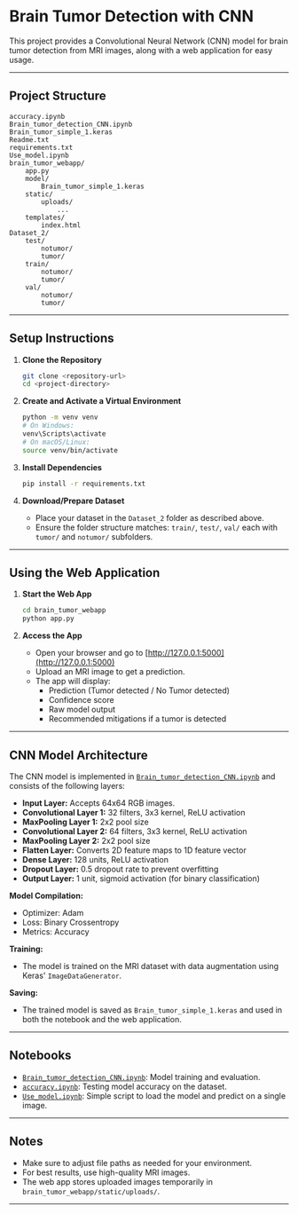 # Brain Tumor Detection with CNN

This project provides a Convolutional Neural Network (CNN) model for brain tumor detection from MRI images, along with a web application for easy usage.

---

## Project Structure

```
accuracy.ipynb
Brain_tumor_detection_CNN.ipynb
Brain_tumor_simple_1.keras
Readme.txt
requirements.txt
Use_model.ipynb
brain_tumor_webapp/
    app.py
    model/
        Brain_tumor_simple_1.keras
    static/
        uploads/
            ...
    templates/
        index.html
Dataset_2/
    test/
        notumor/
        tumor/
    train/
        notumor/
        tumor/
    val/
        notumor/
        tumor/
```

---

## Setup Instructions

1. **Clone the Repository**

   ```sh
   git clone <repository-url>
   cd <project-directory>
   ```

2. **Create and Activate a Virtual Environment**

   ```sh
   python -m venv venv
   # On Windows:
   venv\Scripts\activate
   # On macOS/Linux:
   source venv/bin/activate
   ```

3. **Install Dependencies**

   ```sh
   pip install -r requirements.txt
   ```

4. **Download/Prepare Dataset**

   - Place your dataset in the `Dataset_2` folder as described above.
   - Ensure the folder structure matches: `train/`, `test/`, `val/` each with `tumor/` and `notumor/` subfolders.

---

## Using the Web Application

1. **Start the Web App**

   ```sh
   cd brain_tumor_webapp
   python app.py
   ```

2. **Access the App**

   - Open your browser and go to [http://127.0.0.1:5000](http://127.0.0.1:5000)
   - Upload an MRI image to get a prediction.
   - The app will display:
     - Prediction (Tumor detected / No Tumor detected)
     - Confidence score
     - Raw model output
     - Recommended mitigations if a tumor is detected

---

## CNN Model Architecture

The CNN model is implemented in [`Brain_tumor_detection_CNN.ipynb`](Brain_tumor_detection_CNN.ipynb) and consists of the following layers:

- **Input Layer:** Accepts 64x64 RGB images.
- **Convolutional Layer 1:** 32 filters, 3x3 kernel, ReLU activation
- **MaxPooling Layer 1:** 2x2 pool size
- **Convolutional Layer 2:** 64 filters, 3x3 kernel, ReLU activation
- **MaxPooling Layer 2:** 2x2 pool size
- **Flatten Layer:** Converts 2D feature maps to 1D feature vector
- **Dense Layer:** 128 units, ReLU activation
- **Dropout Layer:** 0.5 dropout rate to prevent overfitting
- **Output Layer:** 1 unit, sigmoid activation (for binary classification)

**Model Compilation:**
- Optimizer: Adam
- Loss: Binary Crossentropy
- Metrics: Accuracy

**Training:**
- The model is trained on the MRI dataset with data augmentation using Keras' `ImageDataGenerator`.

**Saving:**
- The trained model is saved as `Brain_tumor_simple_1.keras` and used in both the notebook and the web application.

---

## Notebooks

- [`Brain_tumor_detection_CNN.ipynb`](Brain_tumor_detection_CNN.ipynb): Model training and evaluation.
- [`accuracy.ipynb`](accuracy.ipynb): Testing model accuracy on the dataset.
- [`Use_model.ipynb`](Use_model.ipynb): Simple script to load the model and predict on a single image.

---

## Notes

- Make sure to adjust file paths as needed for your environment.
- For best results, use high-quality MRI images.
- The web app stores uploaded images temporarily in `brain_tumor_webapp/static/uploads/`.

---